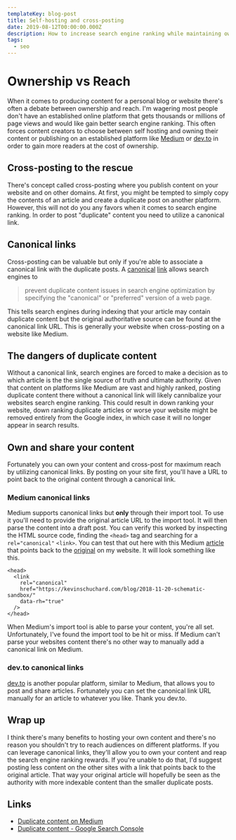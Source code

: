 ```yaml
---
templateKey: blog-post
title: Self-hosting and cross-posting
date: 2019-08-12T00:00:00.000Z
description: How to increase search engine ranking while maintaining ownership of your content and reaching the maximum amount of viewers
tags:
  - seo
---
```


# Ownership vs Reach

When it comes to producing content for a personal blog or website there's often a debate between ownership and reach. I'm wagering most people don't have an established online platform that gets thousands or millions of page views and would like gain better search engine ranking. This often forces content creators to choose between self hosting and owning their content or publishing on an established platform like [Medium](https://www.medium.com) or [dev.to](https://www.dev.to) in order to gain more readers at the cost of ownership.

## Cross-posting to the rescue

There's concept called cross-posting where you publish content on your website and on other domains. At first, you might be tempted to simply copy the contents of an article and create a duplicate post on another platform. However, this will not do you any favors when it comes to search engine ranking. In order to post "duplicate" content you need to utilize a canonical link.

## Canonical links

Cross-posting can be valuable but only if you're able to associate a canonical link with the duplicate posts. A [canonical](https://en.wikipedia.org/wiki/Canonical_link_element) [link](https://developer.mozilla.org/en-US/docs/Web/HTML/Link_types) allows search engines to

> prevent duplicate content issues in search engine optimization by specifying the "canonical" or "preferred" version of a web page.

This tells search engines during indexing that your article may contain duplicate content but the original authoritative source can be found at the canonical link URL. This is generally your website when cross-posting on a website like Medium.

## The dangers of duplicate content

Without a canonical link, search engines are forced to make a decision as to which article is the the single source of truth and ultimate authority. Given that content on platforms like Medium are vast and highly ranked, posting duplicate content there without a canonical link will likely cannibalize your websites search engine ranking. This could result in down ranking your website, down ranking duplicate articles or worse your website might be removed entirely from the Google index, in which case it will no longer appear in search results.

## Own and share your content

Fortunately you can own your content and cross-post for maximum reach by utilizing canonical links. By posting on your site first, you'll have a URL to point back to the original content through a canonical link.

### Medium canonical links

Medium supports canonical links but **only** through their import tool. To use it you'll need to provide the original article URL to the import tool. It will then parse the content into a draft post. You can verify this worked by inspecting the HTML source code, finding the `<head>` tag and searching for a `rel="canonical"` `<link>`. You can test that out here with this Medium [article](https://medium.com/briebug-blog/building-schematics-with-a-sandbox-a02b9e746851) that points back to the [original](https://kevinschuchard.com/blog/2018-11-20-schematic-sandbox/) on my website. It will look something like this.

```html{3}
<head>
  <link
    rel="canonical"
    href="https://kevinschuchard.com/blog/2018-11-20-schematic-sandbox/"
    data-rh="true"
  />
</head>
```

When Medium's import tool is able to parse your content, you're all set. Unfortunately, I've found the import tool to be hit or miss. If Medium can't parse your websites content there's no other way to manually add a canonical link on Medium.

### dev.to canonical links

[dev.to](https://dev.to/) is another popular platform, similar to Medium, that allows you to post and share articles. Fortunately you can set the canonical link URL manually for an article to whatever you like. Thank you dev.to.

## Wrap up

I think there's many benefits to hosting your own content and there's no reason you shouldn't try to reach audiences on different platforms. If you can leverage canonical links, they'll allow you to own your content and reap the search engine ranking rewards. If you're unable to do that, I'd suggest posting less content on the other sites with a link that points back to the original article. That way your original article will hopefully be seen as the authority with more indexable content than the smaller duplicate posts.

## Links

- [Duplicate content on Medium](https://help.medium.com/hc/en-us/articles/217991468-SEO-and-duplicate-content)
- [Duplicate content - Google Search Console](https://support.google.com/webmasters/answer/66359)

